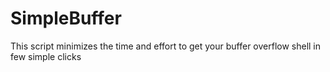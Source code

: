 # SimpleBuffer
This script minimizes the time and effort to get your buffer overflow shell in few simple clicks
